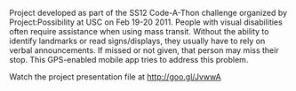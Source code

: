 Project developed as part of the SS12 Code-A-Thon challenge organized by Project:Possibility at USC on Feb 19-20 2011. People with visual disabilities often require assistance when using mass transit. Without the ability to identify landmarks or read signs/displays, they usually have to rely on verbal announcements. If missed or not given, that person may miss their stop. This GPS-enabled mobile app tries to address this problem.

Watch the project presentation file at http://goo.gl/JvwwA